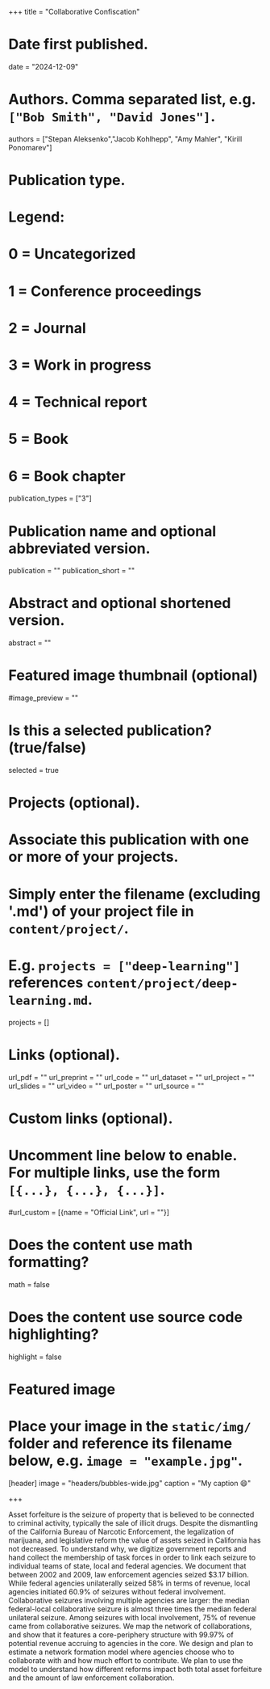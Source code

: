 +++
title = "Collaborative Confiscation"

# Date first published.
date = "2024-12-09"

# Authors. Comma separated list, e.g. `["Bob Smith", "David Jones"]`.
authors = ["Stepan Aleksenko","Jacob Kohlhepp", "Amy Mahler", "Kirill Ponomarev"]

# Publication type.
# Legend:
# 0 = Uncategorized
# 1 = Conference proceedings
# 2 = Journal
# 3 = Work in progress
# 4 = Technical report
# 5 = Book
# 6 = Book chapter
publication_types = ["3"]

# Publication name and optional abbreviated version.
publication = ""
publication_short = ""

# Abstract and optional shortened version.
abstract = ""
# Featured image thumbnail (optional)
#image_preview = ""

# Is this a selected publication? (true/false)
selected = true

# Projects (optional).
#   Associate this publication with one or more of your projects.
#   Simply enter the filename (excluding '.md') of your project file in `content/project/`.
#   E.g. `projects = ["deep-learning"]` references `content/project/deep-learning.md`.
projects = []

# Links (optional).

url_pdf = ""
url_preprint = ""
url_code = ""
url_dataset = ""
url_project = ""
url_slides = ""
url_video = ""
url_poster = ""
url_source = ""

# Custom links (optional).
#   Uncomment line below to enable. For multiple links, use the form `[{...}, {...}, {...}]`.
#url_custom = [{name = "Official Link", url = ""}]

# Does the content use math formatting?
math = false

# Does the content use source code highlighting?
highlight = false

# Featured image
# Place your image in the `static/img/` folder and reference its filename below, e.g. `image = "example.jpg"`.
[header]
image = "headers/bubbles-wide.jpg"
caption = "My caption 😄"

+++

Asset forfeiture is the seizure of property that is believed to be connected to criminal activity, typically the sale of illicit drugs. Despite the dismantling of the California Bureau of Narcotic Enforcement, the legalization of marijuana, and legislative reform the value of assets seized in California has not decreased. To understand why, we digitize government reports and hand collect the membership of task forces in order to link each seizure to individual teams of state, local and federal agencies. We document that between 2002 and 2009, law enforcement agencies seized $3.17 billion. While federal agencies unilaterally seized 58% in terms of revenue, local agencies initiated 60.9% of seizures without federal involvement. Collaborative seizures involving multiple agencies are larger: the median federal-local collaborative seizure is almost three times the median federal unilateral seizure.  Among seizures with local involvement, 75% of revenue came from collaborative seizures. We map the network of collaborations, and show that it features a core-periphery structure with 99.97% of potential revenue accruing to agencies in the core. We design and plan to estimate a network formation model where agencies choose who to collaborate with and how much effort to contribute. We plan to use the model to understand how different reforms impact both total asset forfeiture and the amount of law enforcement collaboration.

